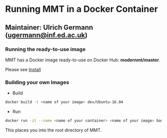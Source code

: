 # Running MMT in a Docker Container
## Maintainer: Ulrich Germann (ugermann@inf.ed.ac.uk)

### Running the ready-to-use image

MMT has a Docker image ready-to-use on Docker Hub: **modernmt/master**.

Please see [Install](../INSTALL.md#option-1---using-docker)

### Building your own Images

* Build
```bash
docker build -t <name of your image> dev/Ubuntu-16.04
```

* Run
```bash
docker run -it --name <name of your container> <name of your image> bash
```

This places you into the root directory of MMT.

